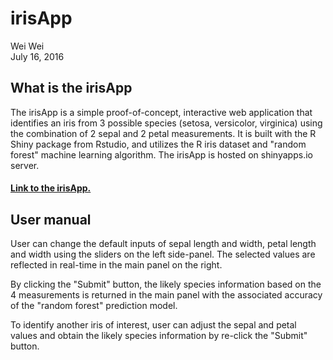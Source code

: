 # irisApp
Wei Wei  
July 16, 2016  



## What is the irisApp

The irisApp is a simple proof-of-concept, interactive web application that identifies an iris from 3 possible species (setosa, versicolor, virginica) using the combination of 2 sepal and 2 petal measurements. It is built with the R Shiny package from Rstudio, and utilizes the R iris dataset and "random forest" machine learning algorithm. The irisApp is hosted on shinyapps.io server.

#### [Link to the irisApp.][1]

## User manual

User can change the default inputs of sepal length and width, petal length and width using the sliders on the left side-panel. The selected values are reflected in real-time in the main panel on the right.

By clicking the "Submit" button, the likely species information based on the 4 measurements is returned in the main panel with the associated accuracy of the "random forest" prediction model.

To identify another iris of interest, user can adjust the sepal and petal values and obtain the likely species information by re-click the "Submit" button.


[1]: https://alexindata.shinyapps.io/irisApp/ "Link to the irisApp."

